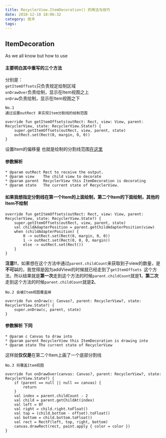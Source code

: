```yaml
---
title: RecyclerView.ItemDecoration() 的用法与技巧
date: 2018-12-18 18:06:32
category: 技术
tags:
---
```

## ItemDecoration

As we all know but how to use

#### 主要明白其中**重写的三个方法**
分别是：  
`getItemOffsets`只负责规定绘制区域  
`onDrawOver`负责绘制，显示在Item视图之上  
`onDraw`负责绘制，显示在Item视图之下  

<!--more-->

```
No.1
通过设置outRect 来实现Item分割线的绘制范围

override fun getItemOffsets(outRect: Rect, view: View, parent: RecyclerView, state: RecyclerView.State?) {
    super.getItemOffsets(outRect, view, parent, state)
    outRect.set(Rect(0, margin, 0, 0))
}

```
设置Item的偏移量 也就是绘制的分割线范围[在这里](https://juejin.im/post/59099fe844d904006942a983)  


#### 参数解析

```
* @param outRect Rect to receive the output.
* @param view    The child view to decorate
* @param parent  RecyclerView this ItemDecoration is decorating
* @param state   The current state of RecyclerView.
```
#### 如果我想指定分割线在第一个Item的上面绘制，第二个Item的下面绘制，其他的Item不绘制

```
override fun getItemOffsets(outRect: Rect, view: View, parent: RecyclerView, state: RecyclerView.State?) {
	super.getItemOffsets(outRect, view, parent, state)
	val childAdapterPosition = parent.getChildAdapterPosition(view)
	when (childAdapterPosition) {
	    0 -> outRect.set(Rect(0, margin, 0, 0))
	    1 -> outRect.set(Rect(0, 0, 0, margin))
	    else -> outRect.set(Rect())
	}
}
```

**注意!!**，如果想在这个方法中通过`parent.childCount`来获取到子view的数量，是**不可以**的，我觉得是因为addView的时候就已经走到了`getItemOffsets `这个方法，所以结果就是**第一次**走到这个方法的时候`parent.childCount`就是**1**，**第二次**走到这个方法的时候`parent.childCount`就是**2**。


```
No.2 会被Item视图覆盖掉

override fun onDraw(c: Canvas?, parent: RecyclerView?, state: RecyclerView.State?) {
    super.onDraw(c, parent, state)
}
```
 
#### 参数解析 下同
```
* @param c Canvas to draw into
* @param parent RecyclerView this ItemDecoration is drawing into
* @param state The current state of RecyclerView
```

这样就**仅仅是**在第二个Item上画了一个底部分割线 

```
No.3 将覆盖Item视图

override fun onDrawOver(canvas: Canvas?, parent: RecyclerView?, state: RecyclerView.State?) {
    if (parent == null || null == canvas) {
        return
    }
    val index = parent.childCount - 2
    val child = parent.getChildAt(index)
    val left = 0f
    val right = child.right.toFloat()
    val top = (child.bottom - offset).toFloat()
    val bottom = child.bottom.toFloat()
    val rect = RectF(left, top, right, bottom)
    canvas.drawRect(rect, paint.apply { color = color })
}
```